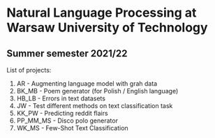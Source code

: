 # Natural Language Processing at Warsaw University of Technology 

## Summer semester 2021/22

List of projects:
1. AR - Augmenting language model with grah data
2. BK_MB - Poem generator (for Polish / English language)
3. HB_LB - Errors in text datasets
4. JW - Test different methods on text classification task
5. KK_PW - Predicting reddit flairs
6. PP_MM_MS - Disco polo generator
7. WK_MS - Few-Shot Text Classification
